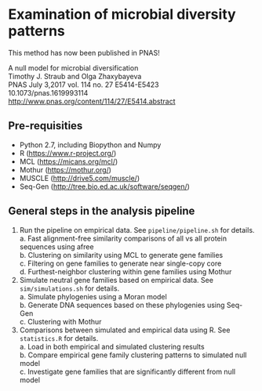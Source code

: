 # Examination of microbial diversity patterns

This method has now been published in PNAS!

A null model for microbial diversification  
Timothy J. Straub and Olga Zhaxybayeva  
PNAS July 3,2017 vol. 114 no. 27 E5414-E5423  
10.1073/pnas.1619993114  
http://www.pnas.org/content/114/27/E5414.abstract


## Pre-requisities
* Python 2.7, including Biopython and Numpy
* R (https://www.r-project.org/)
* MCL (https://micans.org/mcl/)
* Mothur (https://mothur.org/)
* MUSCLE (http://drive5.com/muscle/)
* Seq-Gen (http://tree.bio.ed.ac.uk/software/seqgen/)

## General steps in the analysis pipeline
1. Run the pipeline on empirical data. See `pipeline/pipeline.sh` for details.  
a. Fast alignment-free similarity comparisons of all vs all protein sequences using afree  
b. Clustering on similarity using MCL to generate gene families  
c. Filtering on gene families to generate near single-copy core  
d. Furthest-neighbor clustering within gene families using Mothur  
2. Simulate neutral gene families based on empirical data. See `sim/simulations.sh` for details.  
a. Simulate phylogenies using a Moran model  
b. Generate DNA sequences based on these phylogenies using Seq-Gen  
c. Clustering with Mothur  
3. Comparisons between simulated and empirical data using R. See `statistics.R` for details.  
a. Load in both empirical and simulated clustering results  
b. Compare empirical gene family clustering patterns to simulated null model  
c. Investigate gene families that are significantly different from null model  
